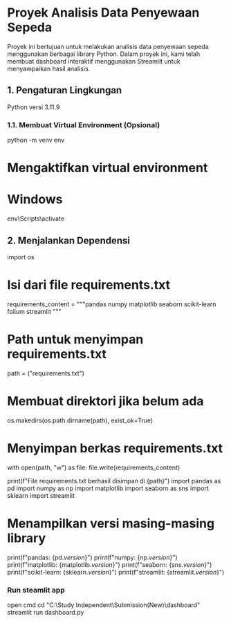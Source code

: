 # Proyek Analisis Data Penyewaan Sepeda

Proyek ini bertujuan untuk melakukan analisis data penyewaan sepeda menggunakan berbagai library Python. Dalam proyek ini, kami telah membuat dashboard interaktif menggunakan Streamlit untuk menyampaikan hasil analisis.

## 1. Pengaturan Lingkungan
Python versi  3.11.9

### 1.1. Membuat Virtual Environment (Opsional)
python -m venv env

# Mengaktifkan virtual environment
# Windows
env\Scripts\activate

## 2. Menjalankan Dependensi 
import os

# Isi dari file requirements.txt
requirements_content = """pandas
numpy
matplotlib
seaborn
scikit-learn
folium
streamlit
"""

# Path untuk menyimpan requirements.txt
path = ("requirements.txt")

# Membuat direktori jika belum ada
os.makedirs(os.path.dirname(path), exist_ok=True)

# Menyimpan berkas requirements.txt
with open(path, "w") as file:
    file.write(requirements_content)

print(f"File requirements.txt berhasil disimpan di {path}")
import pandas as pd
import numpy as np
import matplotlib
import seaborn as sns
import sklearn
import streamlit

# Menampilkan versi masing-masing library
print(f"pandas: {pd._version_}")
print(f"numpy: {np._version_}")
print(f"matplotlib: {matplotlib._version_}")
print(f"seaborn: {sns._version_}")
print(f"scikit-learn: {sklearn._version_}")
print(f"streamlit: {streamlit._version_}")

### Run steamlit app
open cmd
cd "C:\Study Independent\Submission(New)\dashboard"
streamlit run dashboard.py

